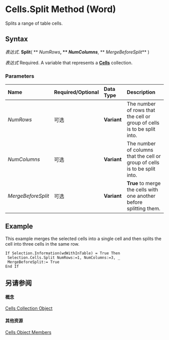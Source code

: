 
# Cells.Split Method (Word)

Splits a range of table cells.


## Syntax

 _表达式_. **Split**( ** _NumRows_**, ** _NumColumns_**, ** _MergeBeforeSplit_** )

 _表达式_ Required. A variable that represents a **[Cells](ceaa5b45-518d-d6ea-1ce8-5a34f6e37046.md)** collection.


### Parameters



|**Name**|**Required/Optional**|**Data Type**|**Description**|
|:-----|:-----|:-----|:-----|
| _NumRows_|可选|**Variant**|The number of rows that the cell or group of cells is to be split into.|
| _NumColumns_|可选|**Variant**|The number of columns that the cell or group of cells is to be split into.|
| _MergeBeforeSplit_|可选|**Variant**|**True** to merge the cells with one another before splitting them.|

## Example

This example merges the selected cells into a single cell and then splits the cell into three cells in the same row.


```
If Selection.Information(wdWithInTable) = True Then 
 Selection.Cells.Split NumRows:=1, NumColumns:=3, _ 
 MergeBeforeSplit:= True 
End If
```


## 另请参阅


#### 概念


[Cells Collection Object](ceaa5b45-518d-d6ea-1ce8-5a34f6e37046.md)
#### 其他资源


[Cells Object Members](http://msdn.microsoft.com/library/23987658-36d2-6b8e-c71a-edba44fd31cc%28Office.15%29.aspx)